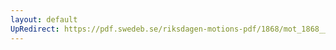 ```yaml
---
layout: default
UpRedirect: https://pdf.swedeb.se/riksdagen-motions-pdf/1868/mot_1868__ak__00181/mot_1868__ak__00181_001.pdf
---
```

